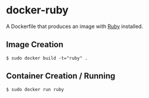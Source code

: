 # docker-ruby

A Dockerfile that produces an image with [Ruby][ruby] installed.

[ruby]: https://www.ruby-lang.org/en/

## Image Creation

```
$ sudo docker build -t="ruby" .
```

## Container Creation / Running

```
$ sudo docker run ruby
```
